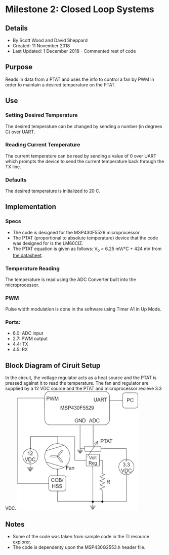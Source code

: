 # Milestone 2: Closed Loop Systems
## Details
 * By Scott Wood and David Sheppard
 * Created: 11 November 2018
 * Last Updated: 1 December 2018 - Commented rest of code
## Purpose
Reads in data from a PTAT and uses the info to control a fan by PWM in order to maintain a desired temperature on the PTAT.
## Use
### Setting Desired Temperature
The desired temperature can be changed by sending a number (in degrees C) over UART.
### Reading Current Temperature
The current temperature can be read by sending a value of 0 over UART which prompts the device to send the current temperature back through the TX line.
### Defaults
The desired temperature is initialized to 20 C.
## Implementation
### Specs
* The code is designed for the MSP430F5529 microprocessor
* The PTAT (proportional to absolute temperature) device that the code was designed for is the LM60CIZ.
* The PTAT equation is given as follows: V<sub>o</sub> = 6.25 mV/<span>&#176;</span>C + 424 mV from <a href="http://www.ti.com/lit/ds/symlink/lm60.pdf">the datasheet</a>.
### Temperature Reading
The temperature is read using the ADC Converter built into the microprocessor.
### PWM
Pulse width modulation is done in the software using Timer A1 in Up Mode.
### Ports:   
 * 6.0: ADC input
 * 2.7: PWM output
 * 4.4: TX
 * 4.5: RX
 ## Block Diagram of Ciruit Setup
 In the circuit, the votlage regulator acts as a heat source and the PTAT is pressed against it to read the temperature. The fan and regulator are supplied by a 12 VDC source and the PTAT and microprocessor recieve 3.3 VDC.
 <img src="block_diagram.png" width="382" height="374">

## Notes
* Some of the code was taken from sample code in the TI resource explorer.
* The code is dependenty upon the MSP430G2553.h header file.
